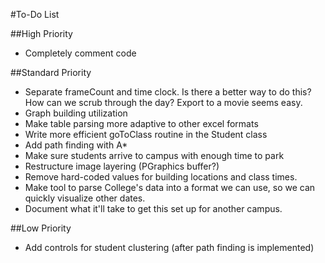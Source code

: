 #To-Do List

##High Priority
-	Completely comment code

##Standard Priority
-	Separate frameCount and time clock. Is there a better way to do this? How can we scrub through the day? Export to a movie seems easy.
-	Graph building utilization
-	Make table parsing more adaptive to other excel formats
-	Write more efficient goToClass routine in the Student class
-	Add path finding with A*
-	Make sure students arrive to campus with enough time to park
-	Restructure image layering (PGraphics buffer?)
-	Remove hard-coded values for building locations and class times.
-	Make tool to parse College's data into a format we can use, so we can quickly visualize other dates.
-	Document what it'll take to get this set up for another campus.

##Low Priority
-	Add controls for student clustering (after path finding is implemented)